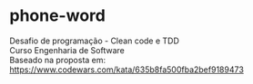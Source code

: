 # phone-word

Desafio de programação - Clean code e TDD  
Curso Engenharia de Software  
Baseado na proposta em: https://www.codewars.com/kata/635b8fa500fba2bef9189473
